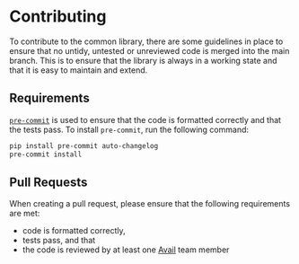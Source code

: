# Contributing

To contribute to the common library, there are some guidelines in place to ensure that no untidy, untested or unreviewed code is merged into the main branch. This is to ensure that the library is always in a working state and that it is easy to maintain and extend.

## Requirements

[`pre-commit`](https://pre-commit.com/) is used to ensure that the code is formatted correctly and that the tests pass. To install `pre-commit`, run the following command:

```bash
pip install pre-commit auto-changelog
pre-commit install
```

## Pull Requests

When creating a pull request, please ensure that the following requirements are met:

- code is formatted correctly,
- tests pass, and that
- the code is reviewed by at least one [Avail](https://github.com/availx) team member
